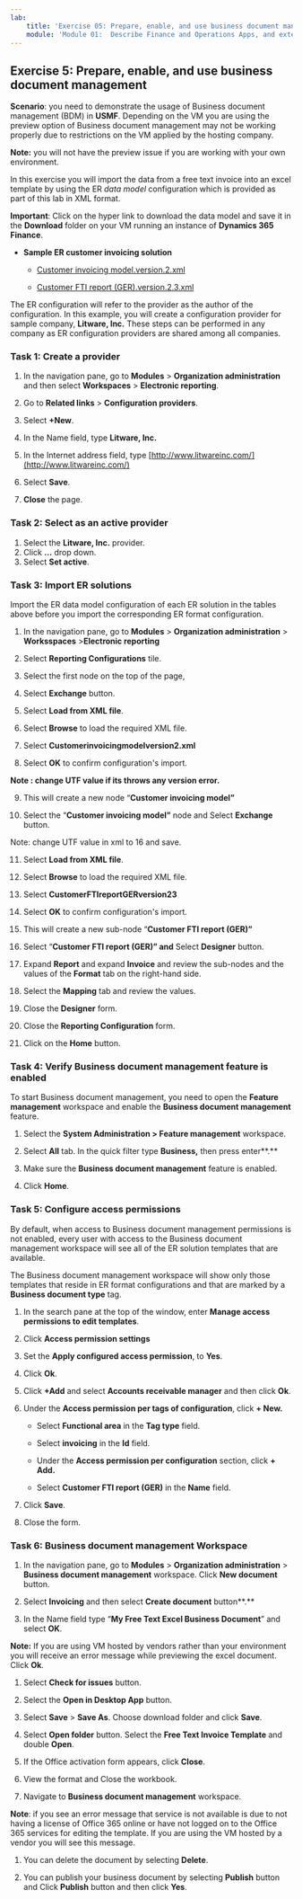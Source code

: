 ```yaml
---
lab:
    title: 'Exercise 05: Prepare, enable, and use business document management'
    module: 'Module 01:  Describe Finance and Operations Apps, and extend apps by using Microsoft Power Platform technologies'
---
```

## Exercise 5: Prepare, enable, and use business document management

**Scenario**: you need to demonstrate the usage of Business document management (BDM) in **USMF**. Depending on the VM you are using the preview option of Business document management may not be working properly due to restrictions on the VM applied by the hosting company.

**Note:** you will not have the preview issue if you are working with your own environment.

In this exercise you will import the data from a free text invoice into an excel template by using the ER *data model* configuration which is provided as part of this lab in XML format.

**Important**: Click on the hyper link to download the data model and save it in the **Download** folder on your VM running an instance of **Dynamics 365 Finance**.

- **Sample ER customer invoicing solution**

	- [Customer invoicing model.version.2.xml](https://github.com/MicrosoftLearning/MB-300-Microsoft-Dynamics-365-Core-Finance-and-Operations/tree/master/Allfiles/Labs)

	- [Customer FTI report (GER).version.2.3.xml](https://github.com/MicrosoftLearning/MB-300-Microsoft-Dynamics-365-Core-Finance-and-Operations/tree/master/Allfiles/Labs)

The ER configuration will refer to the provider as the author of the configuration. In this example, you will create a configuration provider for sample company, **Litware, Inc.** These steps can be performed in any company as ER configuration providers are shared among all companies.

### Task 1: Create a provider

1. In the navigation pane, go to **Modules** > **Organization administration** and then select **Workspaces** > **Electronic reporting**.

2. Go to **Related links** > **Configuration providers**.

3. Select **+New**.

4. In the Name field, type **Litware, Inc.**

5. In the Internet address field, type [http://www.litwareinc.com/](http://www.litwareinc.com/)

6. Select **Save**.

7. **Close** the page.

### Task 2: Select as an active provider

1. Select the **Litware, Inc.** provider.
2. Click **…** drop down.
3. Select **Set active**.

### Task 3: Import ER solutions

Import the ER data model configuration of each ER solution in the tables above before you import the corresponding ER format configuration.

1.  In the navigation pane, go to **Modules** > **Organization administration** > **Worksspaces** >**Electronic reporting** 

2.  Select **Reporting Configurations** tile.

3. Select the first node on the top of the page,

4. Select **Exchange** button.

5. Select **Load from XML file**.

6. Select **Browse** to load the required XML file.

7. Select **Customerinvoicingmodelversion2.xml**

8. Select **OK** to confirm configuration's import.

**Note : change UTF value if its throws any version error.**

9. This will create a new node “**Customer invoicing model”**

10. Select the “**Customer invoicing model”** node and Select **Exchange** button.

Note: change UTF value in xml to 16 and save.

11. Select **Load from XML file**.

12. Select **Browse** to load the required XML file.

13. Select **CustomerFTIreportGERversion23**

14. Select **OK** to confirm configuration's import.

15. This will create a new sub-node “**Customer FTI report (GER)”**

16. Select “**Customer FTI report (GER)” and** Select **Designer** button.

17. Expand **Report** and expand **Invoice** and review the sub-nodes and the values of the **Format** tab on the right-hand side.

18. Select the **Mapping** tab and review the values.

19. Close the **Designer** form.

20. Close the **Reporting Configuration** form.

21. Click on the **Home** button.

### Task 4: Verify Business document management feature is enabled

To start Business document management, you need to open the **Feature management** workspace and enable the **Business document management** feature.

1. Select the **System Administration > Feature management** workspace.

2. Select **All** tab. In the quick filter type **Business,** then press enter**.**

3. Make sure the **Business document management** feature is enabled.

4. Click **Home**.

### Task 5: Configure access permissions

By default, when access to Business document management permissions is not enabled, every user with access to the Business document management workspace will see all of the ER solution templates that are available.

The Business document management workspace will show only those templates that reside in ER format configurations and that are marked by a **Business document type** tag.

1. In the search pane at the top of the window, enter **Manage access permissions to edit templates**.

2. Click **Access permission settings**

3. Set the **Apply configured access permission**, to **Yes**.

4. Click **Ok**.

5. Click **+Add** and select **Accounts receivable manager** and then click **Ok**.

6. Under the **Access permission per tags of configuration**, click **+ New.**

	- Select **Functional area** in the **Tag type** field.

	- Select **invoicing** in the **Id** field.

	- Under the **Access permission per configuration** section, click **+ Add.**

	- Select **Customer FTI report (GER)** in the **Name** field.

7. Click **Save**.

8. Close the form.

### Task 6: Business document management Workspace

1.  In the navigation pane, go to **Modules** > **Organization administration** > **Business document management** workspace. Click **New document** button.

2. Select **Invoicing** and then select **Create document** button**.**

3. In the Name field type “**My Free Text Excel Business Document**” and select **OK**.

**Note:** If you are using VM hosted by vendors rather than your environment you will receive an error message while previewing the excel document. Click **Ok**.

1. Select **Check for issues** button.

2. Select the **Open in Desktop App** button.

3. Select **Save** > **Save As**. Choose download folder and click **Save**.

4. Select **Open folder** button. Select the **Free Text Invoice Template** and double **Open**.

5. If the Office activation form appears, click **Close**.

6. View the format and Close the workbook.

7. Navigate to **Business document management** workspace.

**Note**: if you see ‌an error message that service is not available is due to not having a license of Office 365 online or have not logged on to the Office 365 services for editing the template. If you are using the VM hosted by a vendor you will see this message.

1. You can delete the document by selecting **Delete**.

2. You can publish your business document by selecting **Publish** button and Click **Publish** button and then click **Yes**.
